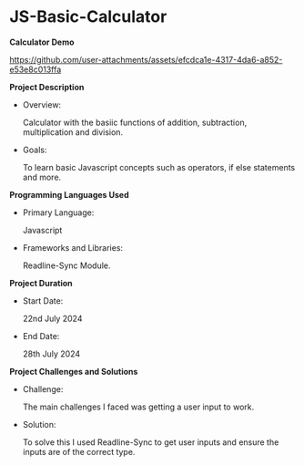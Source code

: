# JS-Basic-Calculator

**Calculator Demo**

https://github.com/user-attachments/assets/efcdca1e-4317-4da6-a852-e53e8c013ffa

**Project Description**

- Overview:

  Calculator with the basiic functions of addition, subtraction, multiplication and division.

- Goals:

  To learn basic Javascript concepts such as operators, if else statements and more.

**Programming Languages Used**

- Primary Language:

  Javascript

- Frameworks and Libraries:

  Readline-Sync Module.

**Project Duration**

- Start Date:

  22nd July 2024

- End Date:

  28th July 2024

**Project Challenges and Solutions**

- Challenge:

  The main challenges I faced was getting a user input to work.

- Solution:

  To solve this I used Readline-Sync to get user inputs and ensure the inputs are of the correct type.


